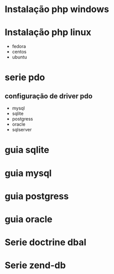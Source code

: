# Instalação php windows

# Instalação php linux

* fedora 
* centos
* ubuntu

# serie pdo

## configuração de driver pdo

* mysql
* sqlite
* postgress
* oracle
* sqlserver


# guia sqlite

# guia mysql

# guia postgress

# guia oracle


# Serie doctrine dbal

# Serie zend-db